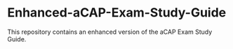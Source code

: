 # Enhanced-aCAP-Exam-Study-Guide
This repository contains an enhanced version of the aCAP Exam Study Guide. 
